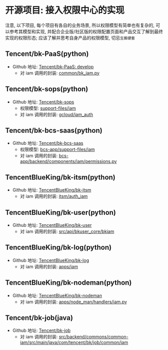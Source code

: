 # 开源项目: 接入权限中心的实现

注意, 以下项目, 每个项目有各自的业务场景, 所以权限模型有简单也有复杂的, 可以参考其模型和实现, 并配合企业版/社区版的权限配置页面和产品交互了解到最终实现的权限形态; 应该了解并思考自身产品的权限模型, 切忌`生搬硬套`

## Tencent/bk-PaaS(python)

- Github 地址: [Tencent/bk-PaaS: develop](https://github.com/Tencent/bk-PaaS/tree/develop/paas2/paas)
    - 对 iam 调用的封装: [common/bk_iam.py](https://github.com/Tencent/bk-PaaS/blob/develop/paas2/paas/common/bk_iam.py)

## Tencent/bk-sops(python)

- Github 地址: [Tencent/bk-sops](https://github.com/Tencent/bk-sops)
    - 权限模型: [support-files/iam](https://github.com/Tencent/bk-sops/tree/V3.6.X/support-files/iam)
    - 对 iam 调用的封装: [gcloud/iam_auth](https://github.com/Tencent/bk-sops/tree/V3.6.X/gcloud/iam_auth)

    
## Tencent/bk-bcs-saas(python)

- Github 地址: [Tencent/bk-bcs-saas](https://github.com/Tencent/bk-bcs-saas)
    - 权限模型: [bcs-app/support-files/iam](https://github.com/Tencent/bk-bcs-saas/tree/master/bcs-app/support-files/iam)
    - 对 iam 调用的封装: [bcs-app/backend/components/iam/permissions.py](https://github.com/Tencent/bk-bcs-saas/blob/master/bcs-app/backend/components/iam/permissions.py)

## TencentBlueKing/bk-itsm(python)

- Github 地址: [TencentBlueKing/bk-itsm](https://github.com/TencentBlueKing/bk-itsm)
    - 对 iam 调用的封装: [itsm/auth_iam](https://github.com/TencentBlueKing/bk-itsm/tree/master/itsm/auth_iam)

## TencentBlueKing/bk-user(python)

- Github 地址: [TencentBlueKing/bk-user](https://github.com/TencentBlueKing/bk-user)
    - 对 iam 调用的封装: [src/api/bkuser_core/bkiam](https://github.com/TencentBlueKing/bk-user/tree/master/src/api/bkuser_core/bkiam)

## TencentBlueKing/bk-log(python)

- Github 地址: [TencentBlueKing/bk-log](https://github.com/TencentBlueKing/bk-log)
    - 对 iam 调用的封装: [apps/iam](https://github.com/TencentBlueKing/bk-log/tree/master/apps/iam)

## TencentBlueKing/bk-nodeman(python)

- Github 地址: [TencentBlueKing/bk-nodeman](https://github.com/TencentBlueKing/bk-nodeman)
    - 对 iam 调用的封装: [apps/node_man/handlers/iam.py](https://github.com/TencentBlueKing/bk-nodeman/blob/V2.1.X/apps/node_man/handlers/iam.py)


## Tencent/bk-job(java)

- Github 地址: [Tencent/bk-job](https://github.com/Tencent/bk-job)
    - 对 iam 调用的封装: [src/backend/commons/common-iam/src/main/java/com/tencent/bk/job/common/iam](https://github.com/Tencent/bk-job/tree/master/src/backend/commons/common-iam/src/main/java/com/tencent/bk/job/common/iam)